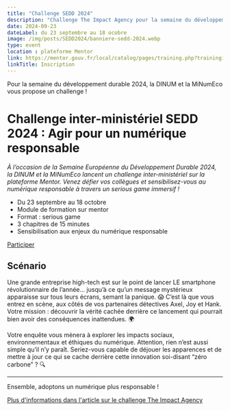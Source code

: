 ```yaml
---
title: "Challenge SEDD 2024"
description: "Challenge The Impact Agency pour la semaine du développement durable. Serious Game sur mentor, sur les enjeux du numérique responsable. Menez l'enquête avec l'agence de détectives privés et récoltez des points pour votre ministère "
date: 2024-09-23
dateLabel: du 23 septembre au 18 ocobre
image: /img/posts/SEDD2024/banniere-sedd-2024.webp
type: event
location : plateforme Mentor
link: https://mentor.gouv.fr/local/catalog/pages/training.php?trainingid=2825
linkTitle: Inscription
---
```


Pour la semaine du développement durable 2024, la DINUM et la MiNumEco vous propose un challenge !

# Challenge inter-ministériel SEDD 2024 : Agir pour un numérique responsable

*À l’occasion de la Semaine Européenne du Développement Durable 2024, la DINUM et la MiNumEco lancent un challenge inter-ministériel sur la plateforme Mentor. Venez défier vos collègues et sensibilisez-vous au numérique responsable à travers un serious game immersif !*

* Du 23 septembre au 18 octobre
* Module de formation sur mentor
* Format : serious game
* 3 chapitres de 15 minutes
* Sensibilisation aux enjeux du numérique responsable

<a href="https://mentor.gouv.fr/local/catalog/pages/training.php?trainingid=2825" class="fr-btn" target="_blank" title="Nouvelle fenêtre : Inscription">Participer</a>

## Scénario

Une grande entreprise high-tech est sur le point de lancer LE smartphone révolutionnaire de l’année… jusqu’à ce qu’un message mystérieux apparaisse sur tous leurs écrans, semant la panique. 😱 C’est là que vous entrez en scène, aux côtés de vos partenaires détectives Axel, Joy et Hank. Votre mission : découvrir la vérité cachée derrière ce lancement qui pourrait bien avoir des conséquences inattendues. 🌍

Votre enquête vous mènera à explorer les impacts sociaux, environnementaux et éthiques du numérique. Attention, rien n’est aussi simple qu’il n’y paraît. Seriez-vous capable de déjouer les apparences et de mettre à jour ce qui se cache derrière cette innovation soi-disant “zéro carbone” ? 🔍

---

Ensemble, adoptons un numérique plus responsable !

[Plus d'informations dans l'article sur le challenge The Impact Agency](https://ecoresponsable.numerique.gouv.fr/posts/challengeSEDD2024/)
